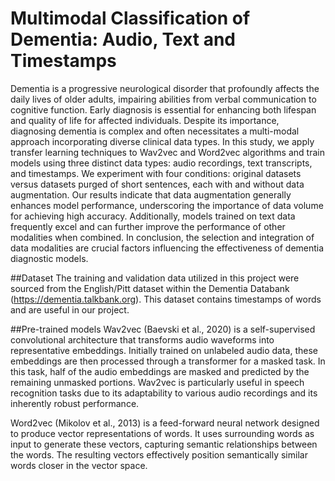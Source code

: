 # Multimodal Classification of Dementia: Audio, Text and Timestamps
Dementia is a progressive neurological disorder that profoundly affects the daily lives of older adults, impairing abilities from verbal communication to cognitive function. Early diagnosis is essential for enhancing both lifespan and quality of life for affected individuals. Despite its importance, diagnosing dementia is complex and often necessitates a multi-modal approach incorporating diverse clinical data types. In this study, we apply transfer learning techniques to Wav2vec and Word2vec algorithms and train models using three distinct data types: audio recordings, text transcripts, and timestamps. We experiment with four conditions: original datasets versus datasets purged of short sentences, each with and without data augmentation. Our results indicate that data augmentation generally enhances model performance, underscoring the importance of data volume for achieving high accuracy. Additionally, models trained on text data frequently excel and can further improve the performance of other modalities when combined. In conclusion, the selection and integration of data modalities are crucial factors influencing the effectiveness of dementia diagnostic models.

##Dataset
The training and validation data utilized in this project were sourced from the English/Pitt dataset within the Dementia Databank (https://dementia.talkbank.org). This dataset contains timestamps of words and are useful in our project.

##Pre-trained models
Wav2vec (Baevski et al., 2020) is a self-supervised convolutional architecture that transforms audio waveforms into representative embeddings. Initially trained on unlabeled audio data, these embeddings are then processed through a transformer for a masked task. In this task, half of the audio embeddings are masked and predicted by the remaining unmasked portions. Wav2vec is particularly useful in speech recognition tasks due to its adaptability to various audio recordings and its  inherently robust performance.

Word2vec (Mikolov et al., 2013) is a feed-forward neural network designed to produce vector representations of words. It uses surrounding words as input to generate these vectors, capturing semantic relationships between the words. The resulting vectors effectively position semantically similar words closer in the vector space.
